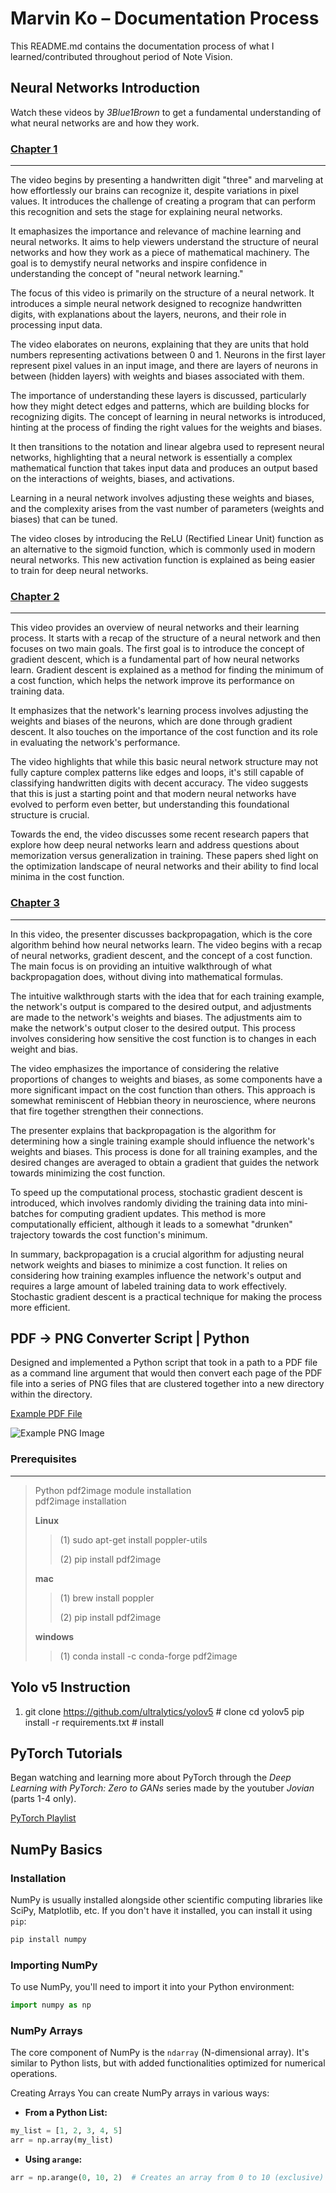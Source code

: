 # Marvin Ko – Documentation Process 

This README.md contains the documentation process of what I learned/contributed throughout period of Note Vision.


## Neural Networks Introduction

Watch these videos by *3Blue1Brown* to get a fundamental understanding of what neural networks are and how they work.


### [Chapter 1](https://youtu.be/aircAruvnKk?si=bKe3I8pQEtDHPTxS)
---
The video begins by presenting a handwritten digit "three" and marveling at how effortlessly our brains can recognize it, despite variations in pixel values. It introduces the challenge of creating a program that can perform this recognition and sets the stage for explaining neural networks.

It emaphasizes the importance and relevance of machine learning and neural networks. It aims to help viewers understand the structure of neural networks and how they work as a piece of mathematical machinery. The goal is to demystify neural networks and inspire confidence in understanding the concept of "neural network learning."

The focus of this video is primarily on the structure of a neural network. It introduces a simple neural network designed to recognize handwritten digits, with explanations about the layers, neurons, and their role in processing input data.

The video elaborates on neurons, explaining that they are units that hold numbers representing activations between 0 and 1. Neurons in the first layer represent pixel values in an input image, and there are layers of neurons in between (hidden layers) with weights and biases associated with them.

The importance of understanding these layers is discussed, particularly how they might detect edges and patterns, which are building blocks for recognizing digits. The concept of learning in neural networks is introduced, hinting at the process of finding the right values for the weights and biases.

It then transitions to the notation and linear algebra used to represent neural networks, highlighting that a neural network is essentially a complex mathematical function that takes input data and produces an output based on the interactions of weights, biases, and activations.

Learning in a neural network involves adjusting these weights and biases, and the complexity arises from the vast number of parameters (weights and biases) that can be tuned.

The video closes by introducing the ReLU (Rectified Linear Unit) function as an alternative to the sigmoid function, which is commonly used in modern neural networks. This new activation function is explained as being easier to train for deep neural networks.



### [Chapter 2](https://youtu.be/IHZwWFHWa-w?si=bdLgCjGBCk_S1ENU)
---
This video provides an overview of neural networks and their learning process. It starts with a recap of the structure of a neural network and then focuses on two main goals. The first goal is to introduce the concept of gradient descent, which is a fundamental part of how neural networks learn. Gradient descent is explained as a method for finding the minimum of a cost function, which helps the network improve its performance on training data.

It emphasizes that the network's learning process involves adjusting the weights and biases of the neurons, which are done through gradient descent. It also touches on the importance of the cost function and its role in evaluating the network's performance.

The video highlights that while this basic neural network structure may not fully capture complex patterns like edges and loops, it's still capable of classifying handwritten digits with decent accuracy. The video suggests that this is just a starting point and that modern neural networks have evolved to perform even better, but understanding this foundational structure is crucial.

Towards the end, the video discusses some recent research papers that explore how deep neural networks learn and address questions about memorization versus generalization in training. These papers shed light on the optimization landscape of neural networks and their ability to find local minima in the cost function.

### [Chapter 3](https://youtu.be/Ilg3gGewQ5U?si=7DkytDDaGr3OIsuv)
---
In this video, the presenter discusses backpropagation, which is the core algorithm behind how neural networks learn. The video begins with a recap of neural networks, gradient descent, and the concept of a cost function. The main focus is on providing an intuitive walkthrough of what backpropagation does, without diving into mathematical formulas.

The intuitive walkthrough starts with the idea that for each training example, the network's output is compared to the desired output, and adjustments are made to the network's weights and biases. The adjustments aim to make the network's output closer to the desired output. This process involves considering how sensitive the cost function is to changes in each weight and bias.

The video emphasizes the importance of considering the relative proportions of changes to weights and biases, as some components have a more significant impact on the cost function than others. This approach is somewhat reminiscent of Hebbian theory in neuroscience, where neurons that fire together strengthen their connections.

The presenter explains that backpropagation is the algorithm for determining how a single training example should influence the network's weights and biases. This process is done for all training examples, and the desired changes are averaged to obtain a gradient that guides the network towards minimizing the cost function.

To speed up the computational process, stochastic gradient descent is introduced, which involves randomly dividing the training data into mini-batches for computing gradient updates. This method is more computationally efficient, although it leads to a somewhat "drunken" trajectory towards the cost function's minimum.

In summary, backpropagation is a crucial algorithm for adjusting neural network weights and biases to minimize a cost function. It relies on considering how training examples influence the network's output and requires a large amount of labeled training data to work effectively. Stochastic gradient descent is a practical technique for making the process more efficient.



## PDF -> PNG Converter Script | Python


Designed and implemented a Python script that took in a path to a PDF file as a command line argument that would then convert each page of the PDF file into a series of PNG files that are clustered together into a new directory within the directory.

[Example PDF File](/Users/marvinko/Code/NoteVision/scripts/convertible.pdf)

![Example PNG Image](/Users/marvinko/Code/NoteVision/scripts/pdf2images/page_3.png)

### Prerequisites
---
> Python pdf2image module installation \
> pdf2image installation 
>
>    **Linux**
>>    (1) sudo apt-get install poppler-utils
>>
>>    (2) pip install pdf2image
>
>    **mac** 
>>   (1) brew install poppler 
>>
>>   (2) pip install pdf2image
>>
>    **windows**
>>    (1) conda install -c conda-forge pdf2image
>
> 

## Yolo v5 Instruction
1. git clone https://github.com/ultralytics/yolov5  # clone
cd yolov5
pip install -r requirements.txt  # install



## PyTorch Tutorials

Began watching and learning more about PyTorch through the *Deep Learning with PyTorch: Zero to GANs* series made by the youtuber *Jovian* (parts 1-4 only).

[PyTorch Playlist](https://www.youtube.com/playlist?list=PLyMom0n-MBroupZiLfVSZqK5asX8KfoHL)



## NumPy Basics

### Installation

NumPy is usually installed alongside other scientific computing libraries like SciPy, Matplotlib, etc. If you don't have it installed, you can install it using `pip`:

```bash
pip install numpy
```


### Importing NumPy
To use NumPy, you'll need to import it into your Python environment:

```python
import numpy as np
```


### NumPy Arrays
The core component of NumPy is the `ndarray` (N-dimensional array). It's similar to Python lists, but with added functionalities optimized for numerical operations.

Creating Arrays
You can create NumPy arrays in various ways:


* **From a Python List:**
```python
my_list = [1, 2, 3, 4, 5]
arr = np.array(my_list)
```


* **Using `arange`:**
```python
arr = np.arange(0, 10, 2)  # Creates an array from 0 to 10 (exclusive) with step 2
```













